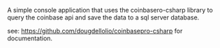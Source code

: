 A simple console application that uses the coinbasero-csharp library to query the coinbase api and save the data to a sql server database.

see: https://github.com/dougdellolio/coinbasepro-csharp for documentation.